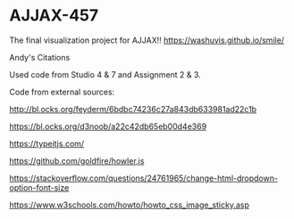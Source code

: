 # AJJAX-457
The final visualization project for AJJAX!!
https://washuvis.github.io/smile/

Andy's Citations

Used code from Studio 4 & 7 and Assignment 2 & 3.

Code from external sources:

http://bl.ocks.org/feyderm/6bdbc74236c27a843db633981ad22c1b

https://bl.ocks.org/d3noob/a22c42db65eb00d4e369

https://typeitjs.com/

https://github.com/goldfire/howler.js

https://stackoverflow.com/questions/24761965/change-html-dropdown-option-font-size

https://www.w3schools.com/howto/howto_css_image_sticky.asp

